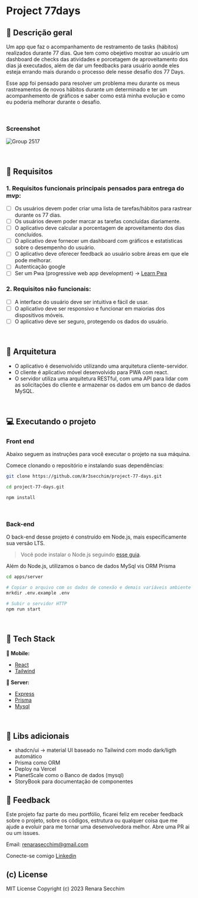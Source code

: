 # Project 77days

## 📃 Descrição geral

Um app que faz o acompanhamento de restramento de tasks (hábitos) realizados durante 77 dias. Que tem como obejetivo mostrar ao usuário um dashboard de checks das atividades e porcetagem de aproveitamento dos dias já executados, além de dar um feedbacks para usuário aonde eles esteja errando mais durando o processo dele nesse desafio dos 77 Days.

Esse app foi pensado para resolver um problema meu durante os meus rastreamentos de novos hábitos durante um determinado e ter um acompanhemento de gráficos e saber como está minha evolução e como eu poderia melhorar durante o desafio.

&nbsp;

### Screenshot

![Group 2517](https://github.com/Ar3secchim/project-77-days/assets/82913620/d0979d6e-410a-4d4a-96cf-2f1f955910df)

&nbsp;

## 🚀 Requisitos

### 1. Requisitos funcionais principais pensados para entrega do mvp:

- [ ] Os usuários devem poder criar uma lista de tarefas/hábitos para rastrear durante os 77 dias.
- [ ] Os usuários devem poder marcar as tarefas concluídas diariamente.
- [ ] O aplicativo deve calcular a porcentagem de aproveitamento dos dias concluídos.
- [ ] O aplicativo deve fornecer um dashboard com gráficos e estatísticas sobre o desempenho do usuário.
- [ ] O aplicativo deve oferecer feedback ao usuário sobre áreas em que ele pode melhorar.
- [ ] Autenticação google
- [ ] Ser um Pwa (progressive web app development) -> [Learn Pwa](https://web.dev/learn/pwa/)

### 2. Requisitos não funcionais:

- [ ] A interface do usuário deve ser intuitiva e fácil de usar.
- [ ] O aplicativo deve ser responsivo e funcionar em maiorias dos dispositivos móveis.
- [ ] O aplicativo deve ser seguro, protegendo os dados do usuário.

&nbsp;

## 🔨 Arquitetura

- O aplicativo é desenvolvido utilizando uma arquitetura cliente-servidor.
- O cliente é aplicativo móvel desenvolvido para PWA com react.
- O servidor utiliza uma arquitetura RESTful, com uma API para lidar com as solicitações do cliente e armazenar os dados em um banco de dados MySQL.

&nbsp;

## 💻 Executando o projeto

### Front end

Abaixo seguem as instruções para você executar o projeto na sua máquina.

Comece clonando o repositório e instalando suas dependências:

```sh
git clone https://github.com/Ar3secchim/project-77-days.git

cd project-77-days.git

npm install
```

&nbsp;

### Back-end

O back-end desse projeto é construído em Node.js, mais especificamente sua versão LTS.

> Você pode instalar o Node.js seguindo [esse guia](https://efficient-sloth-d85.notion.site/Instalando-o-Node-js-d40fdabe8f0a491eb33b85da93d90a2f).

Além do Node.js, utilizamos o banco de dados MySql vis ORM Prisma

```sh
cd apps/server

# Copiar o arquivo com os dados de conexão e demais variáveis ambiente
mrkdir .env.example .env

# Subir o servidor HTTP
npm run start
```

&nbsp;

## 💜 Tech Stack

**📱 Mobile:**

- [React](https://github.com/facebook/react/)
- [Tailwind](https://github.com/tailwindlabs/tailwindcss)

**🏧 Server:**

- [Express](https://github.com/expressjs/express)
- [Prisma](https://github.com/prisma/prisma)
- [Mysql](https://github.com/mysql)

&nbsp;

## 🔮 Libs adicionais

- shadcn/ui -> material UI baseado no Tailwind com modo dark/ligth automático
- Prisma como ORM
- Deploy na Vercel
- PlanetScale como o Banco de dados (mysql)
- StoryBook para documentação de componentes

## 💬 Feedback

Este projeto faz parte do meu portfólio, ficarei feliz em receber feedback sobre o projeto, sobre os códigos, estrutura ou qualquer coisa que me ajude a evoluir para me tornar uma desenvolvedora melhor. Abre uma PR ai ou um issues.

Email: renarasecchim@gmail.com

Conecte-se comigo [Linkedin](https://www.linkedin.com/in/renarasecchim/)

## (c) License

MIT License
Copyright (c) 2023 Renara Secchim
